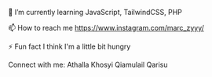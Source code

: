 🌱 I’m currently learning JavaScript, TailwindCSS, PHP

📫 How to reach me https://www.instagram.com/marc_zyyy/

⚡ Fun fact I think I'm a little bit hungry

Connect with me:
Athalla Khosyi Qiamulail Qarisu


